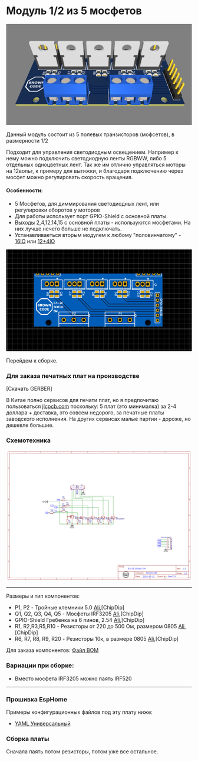 # Модуль 1/2 из 5 мосфетов

<img src="/MainBoard/images/Shield_5.png" width="1000">

Данный модуль состоит из 5 полевых транзисторов (мофсетов), в размерности 1/2

Подходит для управления светодиодным освещением. Например к нему можно подключить светодиодную ленты RGBWW, либо 5 отдельных одноцветных лент. 
Так же им отлично управляться моторы на 12вольт, к примеру для вытяжки, и благодаря подключению через мосфет можно регулировать скорость вращения. 



#### Особенности:
- 5 Мосфетов, для диммирования светодиодных лент, или регулировки оборотов у моторов
- Для работы использует порт GPIO-Shield c основной платы. 
- Выходы 2,4,12,14,15 с основной платы - используются мосфетами. На них лучше нечего больше не подключать. 
- Устанавливаеться вторым модулем к любому "половинчатому" - [16IO](/Shield%2016IO) или [12+4IO](/Shield%2012%2B4IO)


 
<img src="/Shield%205M/PCB.png" width="600">


Перейдем к сборке.  
### Для заказа печатных плат на производстве

[Скачать GERBER]

В Китае полно сервисов для печати плат, но я предпочитаю пользоваться [jlcpcb.com](https://jlcpcb.com/) поскольку: 
5 плат (это минималка) за 2-4 доллара + доставка, это совсем недорого, за печатные платы заводского исполнения. 
На других сервисах малые партии - дороже, но дешевле большие. 

### Схемотехника
<img src="/Shield%205M/Schematic_E3-2e-5M.png" width="1000">

***

Размеры и тип компонентов:
- P1, P2 - Тройные клемники 5.0 [Ali](https://aliexpress.ru/item/32861603911.html),[ChipDip]
- Q1, Q2, Q3, Q4, Q5 - Мосфеты IRF3205 [Ali](https://aliexpress.ru/item/32511028751.html),[ChipDip]
- GPIO-Shield Гребенка на 6 пинов, 2.54 [Ali](https://aliexpress.ru/item/32519474531.html),[ChipDip]
- R1, R2,R3,R5,R10 - Резисторы от 220 до 500 Ом, размером 0805 [Ali](https://aliexpress.ru/item/4000095368506.html),[ChipDip]
- R6, R7, R8, R9, R20 - Резисторы 10к, в размере 0805 [Ali](https://aliexpress.ru/item/4000095368506.html),[ChipDip]

Для заказа компонентов: [Файл BOM](/MainBoard)

### Вариации при сборке:
- Вместо мосфета IRF3205 можно паять IRF520

***

### Прошивка EspHome
Примеры конфигурационных файлов под эту плату ниже: 
- [YAML Универсальный](/Shield/Esphome.yaml)


### Сборка платы

Сначала паять потом резисторы, потом уже все остальное. 


